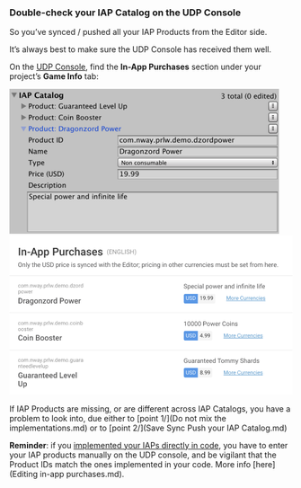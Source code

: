 ### Double-check your IAP Catalog on the UDP Console

So you’ve synced / pushed all your IAP Products from the Editor side.

It’s always best to make sure the UDP Console has received them well.

On the [UDP Console](https://distribute.dashboard.unity.com/udp), find the **In-App Purchases** section under your project’s **Game Info** tab:

![img](images/image_63.png)![img](images/image_68.png)

If IAP Products are missing, or are different across IAP Catalogs, you have a problem to look into, due either to [point 1/](Do not mix the implementations.md) or to [point 2/](Save Sync Push your IAP Catalog.md)

**Reminder**: if you [implemented your IAPs directly in code](https://docs.unity3d.com/Manual/UnityIAPDefiningProducts.html), you have to enter your IAP products manually on the UDP console, and be vigilant that the Product IDs match the ones implemented in your code. More info [here](Editing in-app purchases.md).


